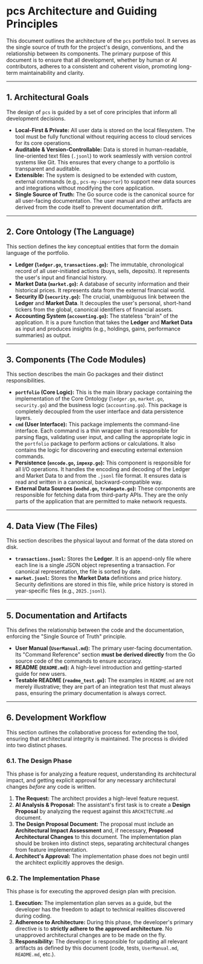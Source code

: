 # pcs Architecture and Guiding Principles

This document outlines the architecture of the `pcs` portfolio tool. It serves as the single source of truth for the project's design, conventions, and the relationship between its components. The primary purpose of this document is to ensure that all development, whether by human or AI contributors, adheres to a consistent and coherent vision, promoting long-term maintainability and clarity.

---
## 1. Architectural Goals

The design of `pcs` is guided by a set of core principles that inform all development decisions.

* **Local-First & Private:** All user data is stored on the local filesystem. The tool must be fully functional without requiring access to cloud services for its core operations.
* **Auditable & Version-Controllable:** Data is stored in human-readable, line-oriented text files (`.jsonl`) to work seamlessly with version control systems like Git. This ensures that every change to a portfolio is transparent and auditable.
* **Extensible:** The system is designed to be extended with custom, external commands (e.g., `pcs-my-importer`) to support new data sources and integrations without modifying the core application.
* **Single Source of Truth:** The Go source code is the canonical source for all user-facing documentation. The user manual and other artifacts are derived from the code itself to prevent documentation drift.

---
## 2. Core Ontology (The Language)

This section defines the key conceptual entities that form the domain language of the portfolio.

* **Ledger (`ledger.go`, `transactions.go`):** The immutable, chronological record of all user-initiated actions (buys, sells, deposits). It represents the user's input and financial history.
* **Market Data (`market.go`):** A database of security information and their historical prices. It represents data from the external financial world.
* **Security ID (`security.go`):** The crucial, unambiguous link between the **Ledger** and **Market Data**. It decouples the user's personal, short-hand tickers from the global, canonical identifiers of financial assets.
* **Accounting System (`accounting.go`):** The stateless "brain" of the application. It is a pure function that takes the **Ledger** and **Market Data** as input and produces insights (e.g., holdings, gains, performance summaries) as output.

---
## 3. Components (The Code Modules)

This section describes the main Go packages and their distinct responsibilities.

* **`portfolio` (Core Logic):** This is the main library package containing the implementation of the Core Ontology (`ledger.go`, `market.go`, `security.go`) and the business logic (`accounting.go`). This package is completely decoupled from the user interface and data persistence layers.
* **`cmd` (User Interface):** This package implements the command-line interface. Each command is a thin wrapper that is responsible for parsing flags, validating user input, and calling the appropriate logic in the `portfolio` package to perform actions or calculations. It also contains the logic for discovering and executing external extension commands.
* **Persistence (`encode.go`, `impexp.go`):** This component is responsible for all I/O operations. It handles the encoding and decoding of the Ledger and Market Data to and from the `.jsonl` file format. It ensures data is read and written in a canonical, backward-compatible way.
* **External Data Sources (`eodhd.go`, `tradegate.go`):** These components are responsible for fetching data from third-party APIs. They are the only parts of the application that are permitted to make network requests.

---
## 4. Data View (The Files)

This section describes the physical layout and format of the data stored on disk.

* **`transactions.jsonl`:** Stores the **Ledger**. It is an append-only file where each line is a single JSON object representing a transaction. For canonical representation, the file is sorted by date.
* **`market.jsonl`:** Stores the **Market Data** definitions and price history. Security definitions are stored in this file, while price history is stored in year-specific files (e.g., `2025.jsonl`).

---
## 5. Documentation and Artifacts

This defines the relationship between the code and the documentation, enforcing the "Single Source of Truth" principle.

* **User Manual (`UserManual.md`):** The primary user-facing documentation. Its "Command Reference" section **must be derived directly** from the Go source code of the commands to ensure accuracy.
* **README (`README.md`):** A high-level introduction and getting-started guide for new users.
* **Testable README (`readme_test.go`):** The examples in `README.md` are not merely illustrative; they are part of an integration test that must always pass, ensuring the primary documentation is always correct.

---
## 6. Development Workflow

This section outlines the collaborative process for extending the tool, ensuring that architectural integrity is maintained. The process is divided into two distinct phases.

### 6.1. The Design Phase

This phase is for analyzing a feature request, understanding its architectural impact, and getting explicit approval for any necessary architectural changes *before* any code is written.

1.  **The Request:** The architect provides a high-level feature request.
2.  **AI Analysis & Proposal:** The assistant's first task is to create a **Design Proposal** by analyzing the request against this `ARCHITECTURE.md` document.
3.  **The Design Proposal Document:** The proposal must include an **Architectural Impact Assessment** and, if necessary, **Proposed Architectural Changes** to this document. The implementation plan should be broken into distinct steps, separating architectural changes from feature implementation.
4.  **Architect's Approval:** The implementation phase does not begin until the architect explicitly approves the design.

### 6.2. The Implementation Phase

This phase is for executing the approved design plan with precision.

1.  **Execution:** The implementation plan serves as a guide, but the developer has the freedom to adapt to technical realities discovered during coding.
2.  **Adherence to Architecture:** During this phase, the developer's primary directive is to **strictly adhere to the approved architecture**. No unapproved architectural changes are to be made on the fly.
3.  **Responsibility:** The developer is responsible for updating all relevant artifacts as defined by this document (code, tests, `UserManual.md`, `README.md`, etc.).